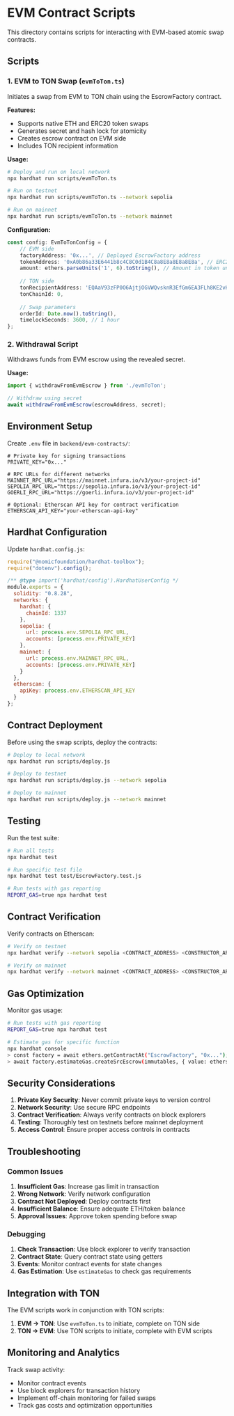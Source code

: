 # EVM Contract Scripts

This directory contains scripts for interacting with EVM-based atomic swap contracts.

## Scripts

### 1. EVM to TON Swap (`evmToTon.ts`)

Initiates a swap from EVM to TON chain using the EscrowFactory contract.

**Features:**
- Supports native ETH and ERC20 token swaps
- Generates secret and hash lock for atomicity
- Creates escrow contract on EVM side
- Includes TON recipient information

**Usage:**
```bash
# Deploy and run on local network
npx hardhat run scripts/evmToTon.ts

# Run on testnet
npx hardhat run scripts/evmToTon.ts --network sepolia

# Run on mainnet
npx hardhat run scripts/evmToTon.ts --network mainnet
```

**Configuration:**
```typescript
const config: EvmToTonConfig = {
    // EVM side
    factoryAddress: '0x...', // Deployed EscrowFactory address
    tokenAddress: '0xA0b86a33E6441b8c4C8C0d1B4C8a8E8a8E8a8E8a', // ERC20 token, undefined for ETH
    amount: ethers.parseUnits('1', 6).toString(), // Amount in token units
    
    // TON side
    tonRecipientAddress: 'EQAaV93zFP0O6AjtjOGVWQvsknR3EfGm6EA3FLh8KE2vH5lm',
    tonChainId: 0,
    
    // Swap parameters
    orderId: Date.now().toString(),
    timelockSeconds: 3600, // 1 hour
};
```

### 2. Withdrawal Script

Withdraws funds from EVM escrow using the revealed secret.

**Usage:**
```typescript
import { withdrawFromEvmEscrow } from './evmToTon';

// Withdraw using secret
await withdrawFromEvmEscrow(escrowAddress, secret);
```

## Environment Setup

Create `.env` file in `backend/evm-contracts/`:
```env
# Private key for signing transactions
PRIVATE_KEY="0x..."

# RPC URLs for different networks
MAINNET_RPC_URL="https://mainnet.infura.io/v3/your-project-id"
SEPOLIA_RPC_URL="https://sepolia.infura.io/v3/your-project-id"
GOERLI_RPC_URL="https://goerli.infura.io/v3/your-project-id"

# Optional: Etherscan API key for contract verification
ETHERSCAN_API_KEY="your-etherscan-api-key"
```

## Hardhat Configuration

Update `hardhat.config.js`:
```javascript
require("@nomicfoundation/hardhat-toolbox");
require("dotenv").config();

/** @type import('hardhat/config').HardhatUserConfig */
module.exports = {
  solidity: "0.8.28",
  networks: {
    hardhat: {
      chainId: 1337
    },
    sepolia: {
      url: process.env.SEPOLIA_RPC_URL,
      accounts: [process.env.PRIVATE_KEY]
    },
    mainnet: {
      url: process.env.MAINNET_RPC_URL,
      accounts: [process.env.PRIVATE_KEY]
    }
  },
  etherscan: {
    apiKey: process.env.ETHERSCAN_API_KEY
  }
};
```

## Contract Deployment

Before using the swap scripts, deploy the contracts:

```bash
# Deploy to local network
npx hardhat run scripts/deploy.js

# Deploy to testnet
npx hardhat run scripts/deploy.js --network sepolia

# Deploy to mainnet
npx hardhat run scripts/deploy.js --network mainnet
```

## Testing

Run the test suite:
```bash
# Run all tests
npx hardhat test

# Run specific test file
npx hardhat test test/EscrowFactory.test.js

# Run tests with gas reporting
REPORT_GAS=true npx hardhat test
```

## Contract Verification

Verify contracts on Etherscan:
```bash
# Verify on testnet
npx hardhat verify --network sepolia <CONTRACT_ADDRESS> <CONSTRUCTOR_ARGS>

# Verify on mainnet
npx hardhat verify --network mainnet <CONTRACT_ADDRESS> <CONSTRUCTOR_ARGS>
```

## Gas Optimization

Monitor gas usage:
```bash
# Run tests with gas reporting
REPORT_GAS=true npx hardhat test

# Estimate gas for specific function
npx hardhat console
> const factory = await ethers.getContractAt("EscrowFactory", "0x...");
> await factory.estimateGas.createSrcEscrow(immutables, { value: ethers.parseEther("1") });
```

## Security Considerations

1. **Private Key Security**: Never commit private keys to version control
2. **Network Security**: Use secure RPC endpoints
3. **Contract Verification**: Always verify contracts on block explorers
4. **Testing**: Thoroughly test on testnets before mainnet deployment
5. **Access Control**: Ensure proper access controls in contracts

## Troubleshooting

### Common Issues

1. **Insufficient Gas**: Increase gas limit in transaction
2. **Wrong Network**: Verify network configuration
3. **Contract Not Deployed**: Deploy contracts first
4. **Insufficient Balance**: Ensure adequate ETH/token balance
5. **Approval Issues**: Approve token spending before swap

### Debugging

1. **Check Transaction**: Use block explorer to verify transaction
2. **Contract State**: Query contract state using getters
3. **Events**: Monitor contract events for state changes
4. **Gas Estimation**: Use `estimateGas` to check gas requirements

## Integration with TON

The EVM scripts work in conjunction with TON scripts:
1. **EVM → TON**: Use `evmToTon.ts` to initiate, complete on TON side
2. **TON → EVM**: Use TON scripts to initiate, complete with EVM scripts

## Monitoring and Analytics

Track swap activity:
- Monitor contract events
- Use block explorers for transaction history
- Implement off-chain monitoring for failed swaps
- Track gas costs and optimization opportunities
